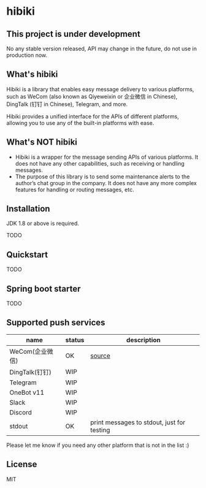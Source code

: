 # hibiki

## This project is under development

No any stable version released, API may change in the future, do not use in production now.

## What's hibiki

Hibiki is a library that enables easy message delivery to various platforms, such as WeCom (also known as Qiyeweixin or 企业微信 in Chinese), DingTalk (钉钉 in Chinese), Telegram, and more.

Hibiki provides a unified interface for the APIs of different platforms, allowing you to use any of the built-in platforms with ease.

## What's NOT hibiki

- Hibiki is a wrapper for the message sending APIs of various platforms. It does not have any other capabilities, such as receiving or handling messages.
- The purpose of this library is to send some maintenance alerts to the author’s chat group in the company. It does not have any more complex features for handling or routing messages, etc.

## Installation

JDK 1.8 or above is required.

TODO

## Quickstart

TODO

## Spring boot starter

TODO

## Supported push services

| name         | status | description                                                                |
|--------------|--------|----------------------------------------------------------------------------|
| WeCom(企业微信)  | OK     | [source](hibiki-core/src/main/java/moe/tty/hibiki/core/pushservices/wecom) |
| DingTalk(钉钉) | WIP    |                                                                            |
| Telegram     | WIP    |                                                                            |
| OneBot v11   | WIP    |                                                                            |
| Slack        | WIP    |                                                                            |
| Discord      | WIP    |                                                                            |
| stdout       | OK     | print messages to stdout, just for testing                                 |

Please let me know if you need any other platform that is not in the list :)

## License

MIT
